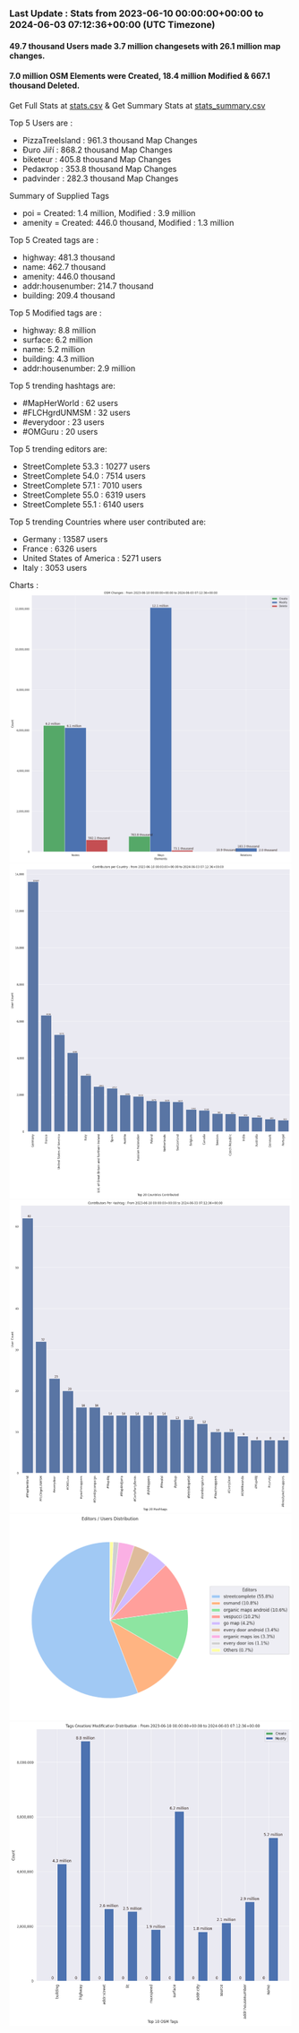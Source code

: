 ### Last Update : Stats from 2023-06-10 00:00:00+00:00 to 2024-06-03 07:12:36+00:00 (UTC Timezone)

#### 49.7 thousand Users made 3.7 million changesets with 26.1 million map changes.
#### 7.0 million OSM Elements were Created, 18.4 million Modified & 667.1 thousand Deleted.
Get Full Stats at [stats.csv](/stats/fieldmappers/Daily/stats.csv)
 & Get Summary Stats at [stats_summary.csv](/stats/fieldmappers/Daily/stats_summary.csv)

Top 5 Users are : 
- PizzaTreeIsland : 961.3 thousand Map Changes
- Đuro Jiří : 868.2 thousand Map Changes
- biketeur : 405.8 thousand Map Changes
- Реdактор : 353.8 thousand Map Changes
- padvinder : 282.3 thousand Map Changes

Summary of Supplied Tags
- poi = Created: 1.4 million, Modified : 3.9 million
- amenity = Created: 446.0 thousand, Modified : 1.3 million


Top 5 Created tags are :
- highway: 481.3 thousand
- name: 462.7 thousand
- amenity: 446.0 thousand
- addr:housenumber: 214.7 thousand
- building: 209.4 thousand


Top 5 Modified tags are :
- highway: 8.8 million
- surface: 6.2 million
- name: 5.2 million
- building: 4.3 million
- addr:housenumber: 2.9 million


Top 5 trending hashtags are:
- #MapHerWorld : 62 users
- #FLCHgrdUNMSM : 32 users
- #everydoor : 23 users
- #OMGuru : 20 users


Top 5 trending editors are:
- StreetComplete 53.3 : 10277 users
- StreetComplete 54.0 : 7514 users
- StreetComplete 57.1 : 7010 users
- StreetComplete 55.0 : 6319 users
- StreetComplete 55.1 : 6140 users


Top 5 trending Countries where user contributed are:
- Germany : 13587 users
- France : 6326 users
- United States of America : 5271 users
- Italy : 3053 users


 Charts : 
![Alt text](./stats_osm_changes.png) 
![Alt text](./stats_users_per_country.png) 
![Alt text](./stats_users_per_hashtag.png) 
![Alt text](./stats_editors_pie_chart.png) 
![Alt text](./stats_tags.png) 
